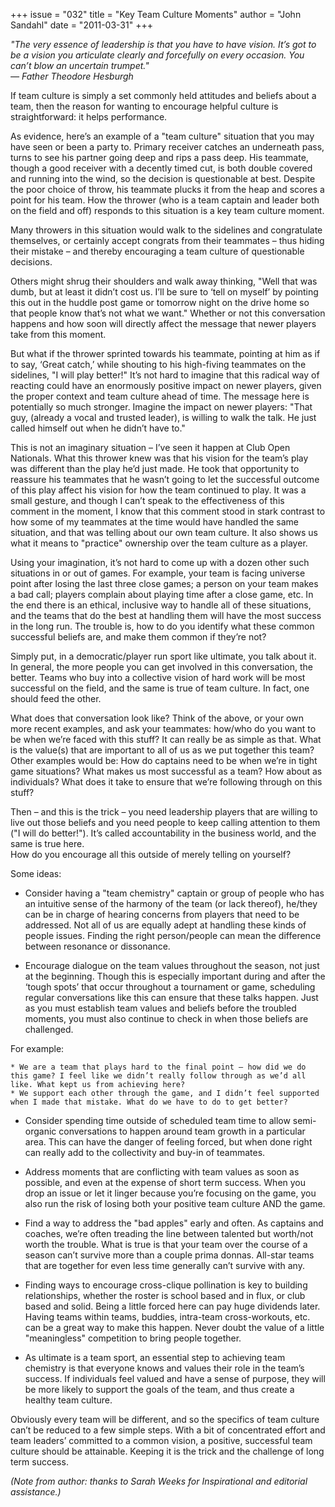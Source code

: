 +++
issue = "032"
title = "Key Team Culture Moments"
author = "John Sandahl"
date = "2011-03-31"
+++

_"The very essence of leadership is that you have to have vision. It’s got to
be a vision you articulate clearly and forcefully on every occasion. You can’t
blow an uncertain trumpet."  
— Father Theodore Hesburgh_  
  
If team culture is simply a set commonly held attitudes and beliefs about a
team, then the reason for wanting to encourage helpful culture is
straightforward: it helps performance.  
  
As evidence, here’s an example of a "team culture" situation that you may have
seen or been a party to. Primary receiver catches an underneath pass, turns to
see his partner going deep and rips a pass deep. His teammate, though a good
receiver with a decently timed cut, is both double covered and running into
the wind, so the decision is questionable at best. Despite the poor choice of
throw, his teammate plucks it from the heap and scores a point for his team.
How the thrower (who is a team captain and leader both on the field and off)
responds to this situation is a key team culture moment.  
  
Many throwers in this situation would walk to the sidelines and congratulate
themselves, or certainly accept congrats from their teammates – thus hiding
their mistake – and thereby encouraging a team culture of questionable
decisions.  
  
Others might shrug their shoulders and walk away thinking, "Well that was
dumb, but at least it didn’t cost us. I’ll be sure to ‘tell on myself’ by
pointing this out in the huddle post game or tomorrow night on the drive home
so that people know that’s not what we want." Whether or not this conversation
happens and how soon will directly affect the message that newer players take
from this moment.  
  
But what if the thrower sprinted towards his teammate, pointing at him as if
to say, ‘Great catch,’ while shouting to his high-fiving teammates on the
sidelines, "I will play better!" It’s not hard to imagine that this radical
way of reacting could have an enormously positive impact on newer players,
given the proper context and team culture ahead of time. The message here is
potentially so much stronger. Imagine the impact on newer players: "That guy,
(already a vocal and trusted leader), is willing to walk the talk. He just
called himself out when he didn’t have to."  
  
This is not an imaginary situation – I’ve seen it happen at Club Open
Nationals. What this thrower knew was that his vision for the team’s play was
different than the play he’d just made. He took that opportunity to reassure
his teammates that he wasn’t going to let the successful outcome of this play
affect his vision for how the team continued to play. It was a small gesture,
and though I can’t speak to the effectiveness of this comment in the moment, I
know that this comment stood in stark contrast to how some of my teammates at
the time would have handled the same situation, and that was telling about our
own team culture. It also shows us what it means to "practice" ownership over
the team culture as a player.  
  
Using your imagination, it’s not hard to come up with a dozen other such
situations in or out of games. For example, your team is facing universe point
after losing the last three close games; a person on your team makes a bad
call; players complain about playing time after a close game, etc. In the end
there is an ethical, inclusive way to handle all of these situations, and the
teams that do the best at handling them will have the most success in the long
run. The trouble is, how to do you identify what these common successful
beliefs are, and make them common if they’re not?  
  
Simply put, in a democratic/player run sport like ultimate, you talk about it.
In general, the more people you can get involved in this conversation, the
better. Teams who buy into a collective vision of hard work will be most
successful on the field, and the same is true of team culture. In fact, one
should feed the other.  
  
What does that conversation look like? Think of the above, or your own more
recent examples, and ask your teammates: how/who do you want to be when we’re
faced with this stuff? It can really be as simple as that. What is the
value(s) that are important to all of us as we put together this team? Other
examples would be: How do captains need to be when we’re in tight game
situations? What makes us most successful as a team? How about as individuals?
What does it take to ensure that we’re following through on this stuff?  
  
Then – and this is the trick – you need leadership players that are willing to
live out those beliefs and you need people to keep calling attention to them
("I will do better!"). It’s called accountability in the business world, and
the same is true here.  
How do you encourage all this outside of merely telling on yourself?  
  
Some ideas:  

  * Consider having a "team chemistry" captain or group of people who has an intuitive sense of the harmony of the team (or lack thereof), he/they can be in charge of hearing concerns from players that need to be addressed. Not all of us are equally adept at handling these kinds of people issues. Finding the right person/people can mean the difference between resonance or dissonance.  

  * Encourage dialogue on the team values throughout the season, not just at the beginning. Though this is especially important during and after the ‘tough spots’ that occur throughout a tournament or game, scheduling regular conversations like this can ensure that these talks happen. Just as you must establish team values and beliefs before the troubled moments, you must also continue to check in when those beliefs are challenged.   
  
For example:

    * We are a team that plays hard to the final point – how did we do this game? I feel like we didn’t really follow through as we’d all like. What kept us from achieving here?
    * We support each other through the game, and I didn’t feel supported when I made that mistake. What do we have to do to get better?  

  * Consider spending time outside of scheduled team time to allow semi-organic conversations to happen around team growth in a particular area. This can have the danger of feeling forced, but when done right can really add to the collectivity and buy-in of teammates.  

  * Address moments that are conflicting with team values as soon as possible, and even at the expense of short term success. When you drop an issue or let it linger because you’re focusing on the game, you also run the risk of losing both your positive team culture AND the game.  

  * Find a way to address the "bad apples" early and often. As captains and coaches, we’re often treading the line between talented but worth/not worth the trouble. What is true is that your team over the course of a season can’t survive more than a couple prima donnas. All-star teams that are together for even less time generally can’t survive with any.  

  * Finding ways to encourage cross-clique pollination is key to building relationships, whether the roster is school based and in flux, or club based and solid. Being a little forced here can pay huge dividends later. Having teams within teams, buddies, intra-team cross-workouts, etc. can be a great way to make this happen. Never doubt the value of a little "meaningless" competition to bring people together.  

  * As ultimate is a team sport, an essential step to achieving team chemistry is that everyone knows and values their role in the team’s success. If individuals feel valued and have a sense of purpose, they will be more likely to support the goals of the team, and thus create a healthy team culture.

  
Obviously every team will be different, and so the specifics of team culture
can’t be reduced to a few simple steps. With a bit of concentrated effort and
team leaders’ committed to a common vision, a positive, successful team
culture should be attainable. Keeping it is the trick and the challenge of
long term success.  
  
_(Note from author: thanks to Sarah Weeks for Inspirational and editorial
assistance.)_
